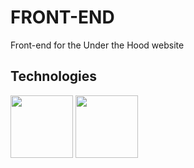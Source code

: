 # FRONT-END
Front-end for the Under the Hood website

## Technologies
<img src="https://github.com/under-the-hood-learning/front-end/assets/104923248/68247aa0-55db-4e40-913c-9818bfd2c09a" width="100px" />
<img src="https://github.com/under-the-hood-learning/front-end/assets/104923248/642fa57e-e91d-4f3f-9b02-3209f27f8210" width="100px" />


